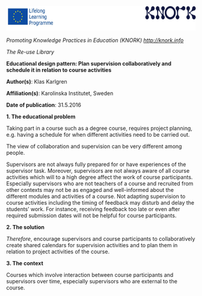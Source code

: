 <img src="images\9d02a7b1e49d5bdb0e75bf8aa3036b1fd864cb67/media/image01.png" width="624" height="65" />

*Promoting Knowledge Practices in Education (KNORK) http://knork.info*

*The Re-use Library*

**Educational design pattern: Plan supervision collaboratively and schedule it in relation to course activities**

**Author(s)**: Klas Karlgren

**Affiliation(s)**: Karolinska Institutet, Sweden

**Date of publication**: 31.5.2016

**1. The educational problem**

Taking part in a course such as a degree course, requires project planning, e.g. having a schedule for when different activities need to be carried out.

The view of collaboration and supervision can be very different among people.

Supervisors are not always fully prepared for or have experiences of the supervisor task. Moreover, supervisors are not always aware of all course activities which will to a high degree affect the work of course participants. Especially supervisors who are not teachers of a course and recruited from other contexts may not be as engaged and well-informed about the different modules and activities of a course. Not adapting supervision to course activities including the timing of feedback may disturb and delay the students’ work. For instance, receiving feedback too late or even after required submission dates will not be helpful for course participants.

**2. The solution**

*Therefore*, encourage supervisors and course participants to collaboratively create shared calendars for supervision activities and to plan them in relation to project activities of the course.

**3. The context**

Courses which involve interaction between course participants and supervisors over time, especially supervisors who are external to the course.
